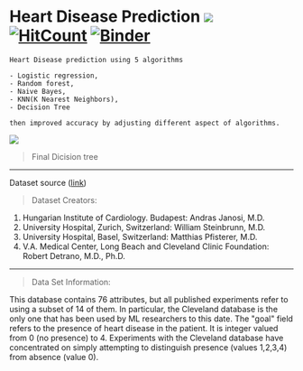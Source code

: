 # Heart Disease Prediction ![](https://raw.githubusercontent.com/chayandatta/Heart_disease_prediction/master/Large45.jpg) [![HitCount](http://hits.dwyl.io/chayandatta/Heart_disease_prediction.svg)](http://hits.dwyl.io/chayandatta/Heart_disease_prediction) [![Binder](https://mybinder.org/badge_logo.svg)](https://mybinder.org/v2/gh/chayandatta/Heart_disease_prediction/master)


```
Heart Disease prediction using 5 algorithms

- Logistic regression,
- Random forest,
- Naive Bayes,
- KNN(K Nearest Neighbors),
- Decision Tree

then improved accuracy by adjusting different aspect of algorithms.

```

![](https://raw.githubusercontent.com/chayandatta/Heart_disease_prediction/master/download.png) 

> Final Dicision tree


---


Dataset source ([link](https://archive.ics.uci.edu/ml/datasets/Heart+Disease))
> Dataset Creators: 

1. Hungarian Institute of Cardiology. Budapest: Andras Janosi, M.D. 
2. University Hospital, Zurich, Switzerland: William Steinbrunn, M.D. 
3. University Hospital, Basel, Switzerland: Matthias Pfisterer, M.D. 
4. V.A. Medical Center, Long Beach and Cleveland Clinic Foundation: Robert Detrano, M.D., Ph.D. 

---


> Data Set Information:

This database contains 76 attributes, but all published experiments refer to using a subset of 14 of them. In particular, the Cleveland database is the only one that has been used by ML researchers to 
this date. The "goal" field refers to the presence of heart disease in the patient. It is integer valued from 0 (no presence) to 4. Experiments with the Cleveland database have concentrated on simply attempting to distinguish presence (values 1,2,3,4) from absence (value 0). 
